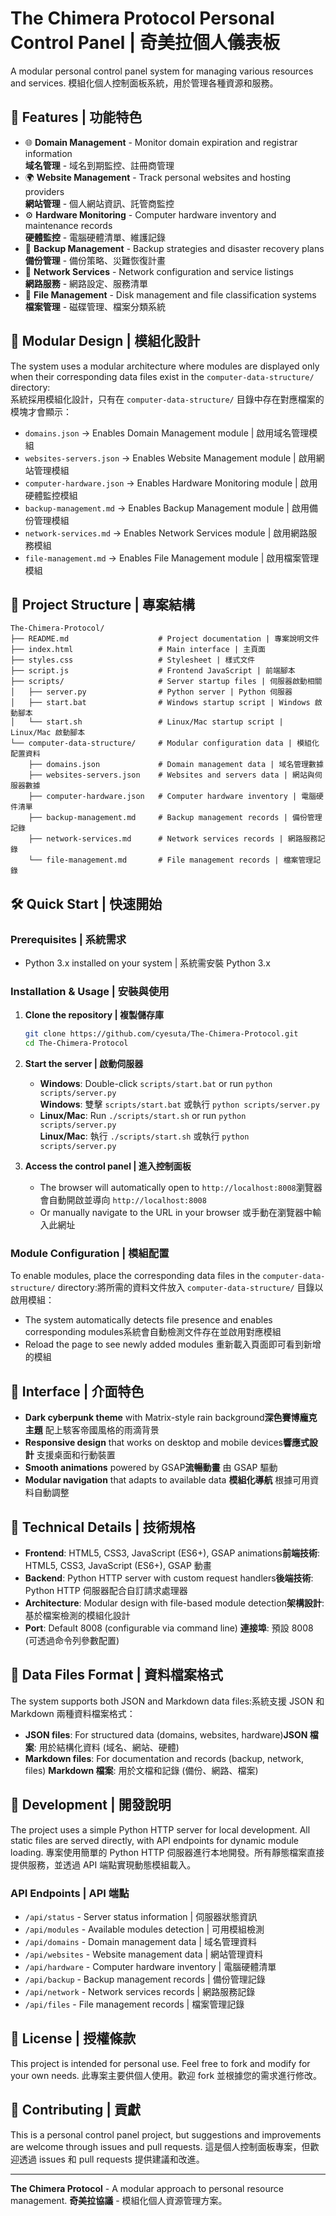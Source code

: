# The Chimera Protocol Personal Control Panel | 奇美拉個人儀表板

A modular personal control panel system for managing various resources and services.
模組化個人控制面板系統，用於管理各種資源和服務。

## 🚀 Features | 功能特色

- 🌐 **Domain Management** - Monitor domain expiration and registrar information  
  **域名管理** - 域名到期監控、註冊商管理
- 🌍 **Website Management** - Track personal websites and hosting providers  
  **網站管理** - 個人網站資訊、託管商監控
- ⚙️ **Hardware Monitoring** - Computer hardware inventory and maintenance records  
  **硬體監控** - 電腦硬體清單、維護記錄
- 💾 **Backup Management** - Backup strategies and disaster recovery plans  
  **備份管理** - 備份策略、災難恢復計畫
- 📡 **Network Services** - Network configuration and service listings  
  **網路服務** - 網路設定、服務清單
- 📁 **File Management** - Disk management and file classification systems  
  **檔案管理** - 磁碟管理、檔案分類系統

## 🧩 Modular Design | 模組化設計

The system uses a modular architecture where modules are displayed only when their corresponding data files exist in the `computer-data-structure/` directory:  
系統採用模組化設計，只有在 `computer-data-structure/` 目錄中存在對應檔案的模塊才會顯示：

- `domains.json` → Enables Domain Management module | 啟用域名管理模組
- `websites-servers.json` → Enables Website Management module | 啟用網站管理模組
- `computer-hardware.json` → Enables Hardware Monitoring module | 啟用硬體監控模組
- `backup-management.md` → Enables Backup Management module | 啟用備份管理模組
- `network-services.md` → Enables Network Services module | 啟用網路服務模組
- `file-management.md` → Enables File Management module | 啟用檔案管理模組

## 📁 Project Structure | 專案結構

```
The-Chimera-Protocol/
├── README.md                    # Project documentation | 專案說明文件
├── index.html                   # Main interface | 主頁面
├── styles.css                   # Stylesheet | 樣式文件
├── script.js                    # Frontend JavaScript | 前端腳本
├── scripts/                     # Server startup files | 伺服器啟動相關
│   ├── server.py                # Python server | Python 伺服器
│   ├── start.bat                # Windows startup script | Windows 啟動腳本
│   └── start.sh                 # Linux/Mac startup script | Linux/Mac 啟動腳本
└── computer-data-structure/     # Modular configuration data | 模組化配置資料
    ├── domains.json             # Domain management data | 域名管理數據
    ├── websites-servers.json    # Websites and servers data | 網站與伺服器數據
    ├── computer-hardware.json   # Computer hardware inventory | 電腦硬件清單
    ├── backup-management.md     # Backup management records | 備份管理記錄
    ├── network-services.md      # Network services records | 網路服務記錄
    └── file-management.md       # File management records | 檔案管理記錄
```

## 🛠️ Quick Start | 快速開始

### Prerequisites | 系統需求

- Python 3.x installed on your system | 系統需安裝 Python 3.x

### Installation & Usage | 安裝與使用

1. **Clone the repository | 複製儲存庫**

   ```bash
   git clone https://github.com/cyesuta/The-Chimera-Protocol.git
   cd The-Chimera-Protocol
   ```
2. **Start the server | 啟動伺服器**

   - **Windows**: Double-click `scripts/start.bat` or run `python scripts/server.py`  
     **Windows**: 雙擊 `scripts/start.bat` 或執行 `python scripts/server.py`
   - **Linux/Mac**: Run `./scripts/start.sh` or run `python scripts/server.py`  
     **Linux/Mac**: 執行 `./scripts/start.sh` 或執行 `python scripts/server.py`
3. **Access the control panel | 進入控制面板**

   - The browser will automatically open to `http://localhost:8008`瀏覽器會自動開啟並導向 `http://localhost:8008`
   - Or manually navigate to the URL in your browser
     或手動在瀏覽器中輸入此網址

### Module Configuration | 模組配置

To enable modules, place the corresponding data files in the `computer-data-structure/` directory:將所需的資料文件放入 `computer-data-structure/` 目錄以啟用模組：

- The system automatically detects file presence and enables corresponding modules系統會自動檢測文件存在並啟用對應模組
- Reload the page to see newly added modules
  重新載入頁面即可看到新增的模組

## 🎨 Interface | 介面特色

- **Dark cyberpunk theme** with Matrix-style rain background**深色賽博龐克主題** 配上駭客帝國風格的雨滴背景
- **Responsive design** that works on desktop and mobile devices**響應式設計** 支援桌面和行動裝置
- **Smooth animations** powered by GSAP**流暢動畫** 由 GSAP 驅動
- **Modular navigation** that adapts to available data
  **模組化導航** 根據可用資料自動調整

## 🔧 Technical Details | 技術規格

- **Frontend**: HTML5, CSS3, JavaScript (ES6+), GSAP animations**前端技術**: HTML5, CSS3, JavaScript (ES6+), GSAP 動畫
- **Backend**: Python HTTP server with custom request handlers**後端技術**: Python HTTP 伺服器配合自訂請求處理器
- **Architecture**: Modular design with file-based module detection**架構設計**: 基於檔案檢測的模組化設計
- **Port**: Default 8008 (configurable via command line)
  **連接埠**: 預設 8008 (可透過命令列參數配置)

## 📝 Data Files Format | 資料檔案格式

The system supports both JSON and Markdown data files:系統支援 JSON 和 Markdown 兩種資料檔案格式：

- **JSON files**: For structured data (domains, websites, hardware)**JSON 檔案**: 用於結構化資料 (域名、網站、硬體)
- **Markdown files**: For documentation and records (backup, network, files)
  **Markdown 檔案**: 用於文檔和記錄 (備份、網路、檔案)

## 🚦 Development | 開發說明

The project uses a simple Python HTTP server for local development. All static files are served directly, with API endpoints for dynamic module loading.
專案使用簡單的 Python HTTP 伺服器進行本地開發。所有靜態檔案直接提供服務，並透過 API 端點實現動態模組載入。

### API Endpoints | API 端點

- `/api/status` - Server status information | 伺服器狀態資訊
- `/api/modules` - Available modules detection | 可用模組檢測
- `/api/domains` - Domain management data | 域名管理資料
- `/api/websites` - Website management data | 網站管理資料
- `/api/hardware` - Computer hardware inventory | 電腦硬體清單
- `/api/backup` - Backup management records | 備份管理記錄
- `/api/network` - Network services records | 網路服務記錄
- `/api/files` - File management records | 檔案管理記錄

## 📄 License | 授權條款

This project is intended for personal use. Feel free to fork and modify for your own needs.
此專案主要供個人使用。歡迎 fork 並根據您的需求進行修改。

## 🤝 Contributing | 貢獻

This is a personal control panel project, but suggestions and improvements are welcome through issues and pull requests.
這是個人控制面板專案，但歡迎透過 issues 和 pull requests 提供建議和改進。

---

**The Chimera Protocol** - A modular approach to personal resource management.
**奇美拉協議** - 模組化個人資源管理方案。
